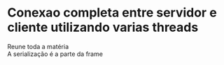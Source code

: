 # Conexao completa entre servidor e cliente utilizando varias threads<br/>
Reune toda a matéria<br/>
A serialização é a parte da frame
